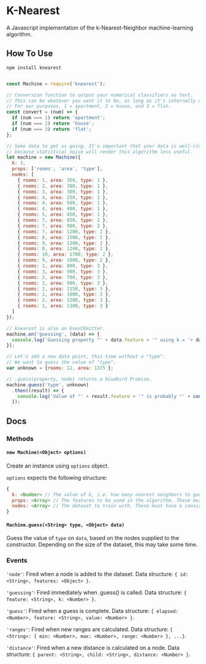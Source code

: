 # K-Nearest

A Javascript implementation of the k-Nearest-Neighbor machine-learning algorithm.

## How To Use

```
npm install knearest
```

```Javascript

const Machine = require('knearest');

// Conversion function to output your numerical classifiers as text.
// This can be whatever you want it to be, as long as it's internally consistent.
// For our purposes, 1 = apartment, 2 = house, and 3 = flat.
const convert = (num) => {
  if (num === 1) return 'apartment';
  if (num === 2) return 'house';
  if (num === 3) return 'flat';
};

// Some data to get us going. It's important that your data is well-clustered,
// because statistical noise will render this algorithm less useful.
let machine = new Machine({
  k: 3,
  props: ['rooms', 'area', 'type'],
  nodes: [
    { rooms: 1, area: 350, type: 1 },
    { rooms: 2, area: 300, type: 1 },
    { rooms: 3, area: 300, type: 1 },
    { rooms: 4, area: 250, type: 1 },
    { rooms: 4, area: 500, type: 1 },
    { rooms: 4, area: 400, type: 1 },
    { rooms: 5, area: 450, type: 1 },
    { rooms: 7, area: 850, type: 2 },
    { rooms: 7, area: 900, type: 2 },
    { rooms: 7, area: 1200, type: 2 },
    { rooms: 8, area: 1500, type: 2 },
    { rooms: 9, area: 1300, type: 2 },
    { rooms: 8, area: 1240, type: 2 },
    { rooms: 10, area: 1700, type: 2 },
    { rooms: 9, area: 1000, type: 2 },
    { rooms: 1, area: 800, type: 3 },
    { rooms: 3, area: 900, type: 3 },
    { rooms: 2, area: 700, type: 3 },
    { rooms: 1, area: 900, type: 3 },
    { rooms: 2, area: 1150, type: 3 },
    { rooms: 1, area: 1000, type: 3 },
    { rooms: 2, area: 1200, type: 3 },
    { rooms: 1, area: 1300, type: 3 }
  ]
});

// knearest is also an EventEmitter.
machine.on('guessing', (data) => {
  console.log('Guessing property "' + data.feature + '" using k = '+ data.k);
});

// Let's add a new data point, this time without a "type".
// We want to guess the value of "type".
var unknown = {rooms: 12, area: 1375 };

// .guess(property, node) returns a bluebird Promise.
machine.guess('type', unknown)
  .then((result) => {
    console.log('Value of "' + result.feature + '" is probably "' + convert(result.value) + '" ('+result.elapsed+'ms)');
  });

```

## Docs

### Methods

#### `new Machine(<Object> options)`
Create an instance using `options` object.

`options` expects the following structure:

```Javascript
{
  k: <Number> // The value of k, i.e. how many nearest neighbors to guess with.
  props: <Array> // The features to be used in the algorithm. These must correspond to your dataset.
  nodes: <Array> // The dataset to train with. These must have a consistent structure.
}
```

#### `Machine.guess(<String> type, <Object> data)`
Guess the value of `type` on `data`, based on the nodes supplied to the constructor. Depending on the size of the dataset, this may take some time.

### Events

`'node'`: Fired when a node is added to the dataset. Data structure: `{ id: <String>, features: <Object> }`.  

`'guessing'`: Fired immediately when .guess() is called. Data structure: `{ feature: <String>, k: <Number> }`.  

`'guess'`: Fired when a guess is complete. Data structure: `{ elapsed: <Number>, feature: <String>, value: <Number> }`.

`'ranges'`: Fired when new ranges are calculated. Data structure: `{ <String>: { min: <Number>, max: <Number>, range: <Number> }, ...}`.  

`'distance'`: Fired when a new distance is calculated on a node. Data structure: `{ parent: <String>, child: <String>, distance: <Number> }`.
